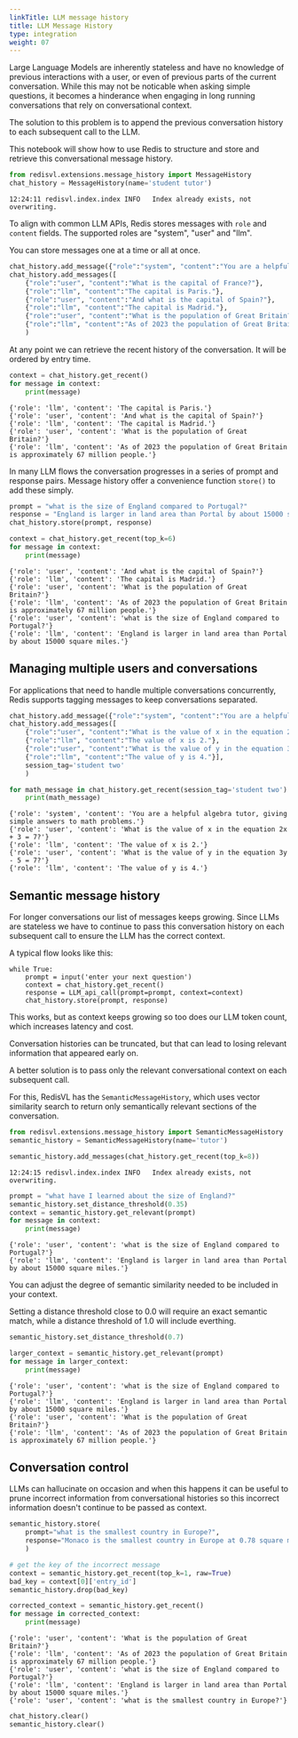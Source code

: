 ```yaml
---
linkTitle: LLM message history
title: LLM Message History
type: integration
weight: 07
---
```



Large Language Models are inherently stateless and have no knowledge of previous interactions with a user, or even of previous parts of the current conversation. While this may not be noticable when asking simple questions, it becomes a hinderance when engaging in long running conversations that rely on conversational context.

The solution to this problem is to append the previous conversation history to each subsequent call to the LLM.

This notebook will show how to use Redis to structure and store and retrieve this conversational message history.


```python
from redisvl.extensions.message_history import MessageHistory
chat_history = MessageHistory(name='student tutor')
```

    12:24:11 redisvl.index.index INFO   Index already exists, not overwriting.


To align with common LLM APIs, Redis stores messages with `role` and `content` fields.
The supported roles are "system", "user" and "llm".

You can store messages one at a time or all at once.


```python
chat_history.add_message({"role":"system", "content":"You are a helpful geography tutor, giving simple and short answers to questions about European countries."})
chat_history.add_messages([
    {"role":"user", "content":"What is the capital of France?"},
    {"role":"llm", "content":"The capital is Paris."},
    {"role":"user", "content":"And what is the capital of Spain?"},
    {"role":"llm", "content":"The capital is Madrid."},
    {"role":"user", "content":"What is the population of Great Britain?"},
    {"role":"llm", "content":"As of 2023 the population of Great Britain is approximately 67 million people."},]
    )
```

At any point we can retrieve the recent history of the conversation. It will be ordered by entry time.


```python
context = chat_history.get_recent()
for message in context:
    print(message)
```

    {'role': 'llm', 'content': 'The capital is Paris.'}
    {'role': 'user', 'content': 'And what is the capital of Spain?'}
    {'role': 'llm', 'content': 'The capital is Madrid.'}
    {'role': 'user', 'content': 'What is the population of Great Britain?'}
    {'role': 'llm', 'content': 'As of 2023 the population of Great Britain is approximately 67 million people.'}


In many LLM flows the conversation progresses in a series of prompt and response pairs. Message history offer a convenience function `store()` to add these simply.


```python
prompt = "what is the size of England compared to Portugal?"
response = "England is larger in land area than Portal by about 15000 square miles."
chat_history.store(prompt, response)

context = chat_history.get_recent(top_k=6)
for message in context:
    print(message)
```

    {'role': 'user', 'content': 'And what is the capital of Spain?'}
    {'role': 'llm', 'content': 'The capital is Madrid.'}
    {'role': 'user', 'content': 'What is the population of Great Britain?'}
    {'role': 'llm', 'content': 'As of 2023 the population of Great Britain is approximately 67 million people.'}
    {'role': 'user', 'content': 'what is the size of England compared to Portugal?'}
    {'role': 'llm', 'content': 'England is larger in land area than Portal by about 15000 square miles.'}


## Managing multiple users and conversations

For applications that need to handle multiple conversations concurrently, Redis supports tagging messages to keep conversations separated.


```python
chat_history.add_message({"role":"system", "content":"You are a helpful algebra tutor, giving simple answers to math problems."}, session_tag='student two')
chat_history.add_messages([
    {"role":"user", "content":"What is the value of x in the equation 2x + 3 = 7?"},
    {"role":"llm", "content":"The value of x is 2."},
    {"role":"user", "content":"What is the value of y in the equation 3y - 5 = 7?"},
    {"role":"llm", "content":"The value of y is 4."}],
    session_tag='student two'
    )

for math_message in chat_history.get_recent(session_tag='student two'):
    print(math_message)
```

    {'role': 'system', 'content': 'You are a helpful algebra tutor, giving simple answers to math problems.'}
    {'role': 'user', 'content': 'What is the value of x in the equation 2x + 3 = 7?'}
    {'role': 'llm', 'content': 'The value of x is 2.'}
    {'role': 'user', 'content': 'What is the value of y in the equation 3y - 5 = 7?'}
    {'role': 'llm', 'content': 'The value of y is 4.'}


## Semantic message history
For longer conversations our list of messages keeps growing. Since LLMs are stateless we have to continue to pass this conversation history on each subsequent call to ensure the LLM has the correct context.

A typical flow looks like this:
```
while True:
    prompt = input('enter your next question')
    context = chat_history.get_recent()
    response = LLM_api_call(prompt=prompt, context=context)
    chat_history.store(prompt, response)
```

This works, but as context keeps growing so too does our LLM token count, which increases latency and cost.

Conversation histories can be truncated, but that can lead to losing relevant information that appeared early on.

A better solution is to pass only the relevant conversational context on each subsequent call.

For this, RedisVL has the `SemanticMessageHistory`, which uses vector similarity search to return only semantically relevant sections of the conversation.


```python
from redisvl.extensions.message_history import SemanticMessageHistory
semantic_history = SemanticMessageHistory(name='tutor')

semantic_history.add_messages(chat_history.get_recent(top_k=8))
```

    12:24:15 redisvl.index.index INFO   Index already exists, not overwriting.



```python
prompt = "what have I learned about the size of England?"
semantic_history.set_distance_threshold(0.35)
context = semantic_history.get_relevant(prompt)
for message in context:
    print(message)
```

    {'role': 'user', 'content': 'what is the size of England compared to Portugal?'}
    {'role': 'llm', 'content': 'England is larger in land area than Portal by about 15000 square miles.'}


You can adjust the degree of semantic similarity needed to be included in your context.

Setting a distance threshold close to 0.0 will require an exact semantic match, while a distance threshold of 1.0 will include everthing.


```python
semantic_history.set_distance_threshold(0.7)

larger_context = semantic_history.get_relevant(prompt)
for message in larger_context:
    print(message)
```

    {'role': 'user', 'content': 'what is the size of England compared to Portugal?'}
    {'role': 'llm', 'content': 'England is larger in land area than Portal by about 15000 square miles.'}
    {'role': 'user', 'content': 'What is the population of Great Britain?'}
    {'role': 'llm', 'content': 'As of 2023 the population of Great Britain is approximately 67 million people.'}


## Conversation control

LLMs can hallucinate on occasion and when this happens it can be useful to prune incorrect information from conversational histories so this incorrect information doesn't continue to be passed as context.


```python
semantic_history.store(
    prompt="what is the smallest country in Europe?",
    response="Monaco is the smallest country in Europe at 0.78 square miles." # Incorrect. Vatican City is the smallest country in Europe
    )

# get the key of the incorrect message
context = semantic_history.get_recent(top_k=1, raw=True)
bad_key = context[0]['entry_id']
semantic_history.drop(bad_key)

corrected_context = semantic_history.get_recent()
for message in corrected_context:
    print(message)
```

    {'role': 'user', 'content': 'What is the population of Great Britain?'}
    {'role': 'llm', 'content': 'As of 2023 the population of Great Britain is approximately 67 million people.'}
    {'role': 'user', 'content': 'what is the size of England compared to Portugal?'}
    {'role': 'llm', 'content': 'England is larger in land area than Portal by about 15000 square miles.'}
    {'role': 'user', 'content': 'what is the smallest country in Europe?'}



```python
chat_history.clear()
semantic_history.clear()
```

